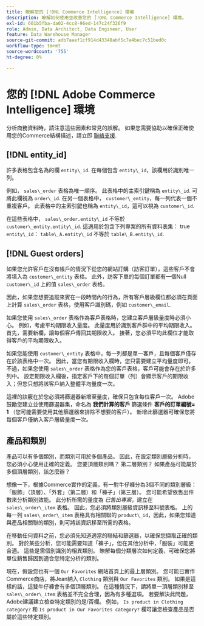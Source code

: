 ```yaml
---
title: 瞭解您的 [!DNL Commerce Intelligence] 環境
description: 瞭解如何使用並改善您的 [!DNL Commerce Intelligence] 環境。
exl-id: 601b5fba-da02-4cc8-96ed-147c24f326f9
role: Admin, Data Architect, Data Engineer, User
feature: Data Warehouse Manager
source-git-commit: adb7aaef1cf914d43348abf5c7e4bec7c51bed0c
workflow-type: tm+mt
source-wordcount: '755'
ht-degree: 0%

---
```


# 您的 [!DNL Adobe Commerce Intelligence] 環境

分析商務資料時，請注意這些因素和常見的誤解。 如果您需要協助以確保正確使用您的Commerce結構描述，請立即 [聯絡支援](https://experienceleague.adobe.com/docs/commerce-knowledge-base/kb/troubleshooting/miscellaneous/mbi-service-policies.html).

## [!DNL entity\_id]

許多表格包含名為的欄 `entity\_id`. 在每個包含 `entity\_id`，該欄用於識別唯一列。

例如， `sales\_order` 表格為唯一順序。 此表格中的主索引鍵稱為 `entity\_id`. 可將此欄視為 `order\_id`. 在另一個表格中， `customer\_entity`，每一列代表一個不重複客戶。 此表格中的主索引鍵也稱為 `entity\_id`，這可以視為 `customer\_id`.

在這些表格中， `sales\_order.entity\_id` 不等於 `customer\_entity.entity\_id`. 這適用於包含下列專案的所有資料表集： true `entity\_id`： `table\_A.entity\_id` 不等於 `table\_B.entity\_id`.

## [!DNL Guest orders]

如果您允許客戶在沒有帳戶的情況下從您的網站訂購（訪客訂單），這些客戶不會將填入為 `customer\_entity` 表格。 此外，訪客下單的每個訂單都有一個Null `customer\_id` 上的值 `sales\_order` 表格。

因此，如果您想要追蹤來賓在一段時間內的行為，所有客戶層級欄位都必須在頁面上計算 `sales\_order` 表格，使用客戶識別碼，例如 `customer\_email`.

如果您使用 `sales\_order` 表格作為客戶表格時，您建立客戶層級量度時必須小心。 例如，考慮平均期限收入量度。 此量度用於識別客戶群中的平均期限收入。 首先，需要新欄，讓每個客戶傳回其期限收入。 接著，您必須平均此欄位才能取得客戶的平均期限收入。

如果您能使用 `customer\_entity` 表格中，每一列都是單一客戶，且每個客戶僅存在於該表格中一次。 因此，當您有期限收入欄時，您只需要建立平均量度即可。 不過，如果您使用 `sales\_order` 表格作為您的客戶表格，客戶可能會存在於許多列中。 設定期限收入欄後，指定客戶下的每個訂單（列）會顯示客戶的期限收入；但您只想將該客戶納入整體平均量度一次。

這裡的訣竅在於您必須將篩選器新增至量度，確保只包含每位客戶一次。 Adobe鼓勵您建立並使用篩選器集，命名為 **我們計算的客戶** 篩選條件 **客戶的訂單編號= 1** （您可能需要使用其他篩選器來排除不想要的客戶）。 新增此篩選器可確保您將每個客戶僅納入客戶層級量度一次。

## 產品和類別

產品可以有多個類別，而類別可用於多個產品。 因此，在設定類別層級分析時，您必須小心使用正確的定義。 您要頂層類別嗎？ 第二層類別？ 如果產品可能屬於多個頂層類別，該怎麼辦？

想像一下，根據Commerce實作的定義，有一對牛仔褲分為3個不同的類別層級：「服飾」（頂層）、「外套」（第二層）和「褲子」（第三層）。 您可能希望依售出件數來分析類別效能。 此分析所需的量度為 _已售出專案_，建立在 `sales\_order\_item` 表格。 因此，您必須將類別層級資訊移至料號表格。 上的每一列 `sales\_order\_item` 表格具有相關聯的 `product\_id`，因此，如果您知道與產品相關聯的類別，則可將該資訊移至所需的表格。

在移動任何資料之前，您必須先知道適當的聯結和篩選器，以確保您擷取正確的類別。 對於某些分析，您可能需要知道「褲子」，但在其他分析中，「服裝」可能更合適。 這些是需個別識別的相異類別。 瞭解每個分類層次如何定義，可確保您將單位銷售歸因到適合您特定分析的類別。

現在，假設您也有一個 `Our Favorites` 網站首頁上的最上層類別。 您可能已實作Commerce商店，將Jean納入 `Clothing` 類別與 `Our Favorites` 類別。 如果是這樣的話，這雙牛仔褲會有多個頂層類別。 在這種情況下，請將單一頂層類別移至 `sales\_order\_item` 表格並不完全合理，因為有多種選項。 若要解決此問題，Adobe建議建立檢查特定類別的是/否欄。 例如， `Is product in Clothing category?` 和 `Is product in Our Favorites category?` 欄可讓您檢查產品是否屬於這些特定類別。
